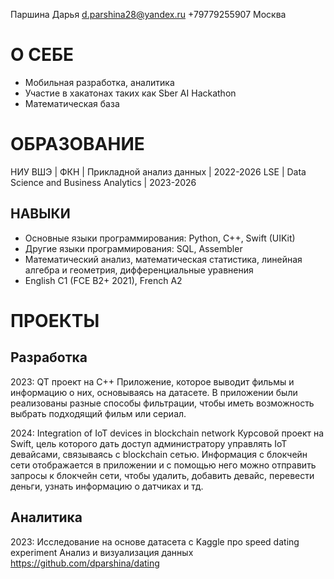 Паршина Дарья
d.parshina28@yandex.ru
+79779255907
Москва


# О СЕБЕ
- Мобильная разработка, аналитика
- Участие в хакатонах таких как Sber AI Hackathon
- Математическая база

# ОБРАЗОВАНИЕ
НИУ ВШЭ | ФКН | Прикладной анализ данных | 2022-2026
LSE | Data Science and Business Analytics | 2023-2026

## НАВЫКИ
- Основные языки программирования: Python, C++, Swift (UIKit)
- Другие языки программирования: SQL, Assembler
- Математический анализ, математическая статистика,
линейная алгебра и геометрия, дифференциальные
уравнения
- English C1 (FCE B2+ 2021), French A2

# ПРОЕКТЫ

  ## Разработка

  2023: QT проект на С++
  Приложение, которое выводит
  фильмы и информацию о них, основываясь на датасете. В приложении были реализованы разные способы
  фильтрации, чтобы иметь возможность выбрать подходящий фильм или сериал.


  2024: Integration of IoT devices in blockchain network 
  Курсовой проект на Swift, цель которого дать доступ администратору
  управлять IoT девайсами, связываясь с blockchain сетью. Информация с блокчейн сети отображается в приложении и с помощью него можно отправить запросы к блокчейн      сети, чтобы удалить, добавить девайс, перевести деньги, узнать информацию о датчиках и тд.

  ## Аналитика

  2023: Исследование на основе датасета с Kaggle про speed dating experiment
  Анализ и визуализация данных
  https://github.com/dparshina/dating
  

  


